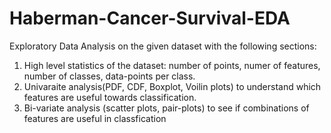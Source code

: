 # Haberman-Cancer-Survival-EDA
Exploratory Data Analysis on the given dataset with the following sections: 
1. High level statistics of the dataset: number of points, numer of   features, number of classes, data-points per class. 
2. Univaraite analysis(PDF, CDF, Boxplot, Voilin plots) to understand which features are useful towards classification. 
3.  Bi-variate analysis (scatter plots, pair-plots) to see if combinations of features are useful in classfication
 
